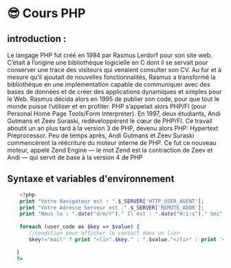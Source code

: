 # &#128526; Cours PHP

## introduction :
Le langage PHP fut créé en 1994 par Rasmus Lerdorf pour son site web. C’était à l’origine une bibliothèque logicielle en C dont il se servait pour conserver une trace des visiteurs qui venaient consulter son CV. Au fur et à mesure qu’il ajoutait de nouvelles fonctionnalités, Rasmus a transformé la bibliothèque en une implémentation capable de communiquer avec des bases de données et de créer des applications dynamiques et simples pour le Web. Rasmus décida alors en 1995 de publier son code, pour que tout le monde puisse l’utiliser et en profiter. PHP s’appelait alors PHP/FI (pour Personal Home Page Tools/Form Interpreter). En 1997, deux étudiants, Andi Gutmans et Zeev Suraski, redéveloppèrent le cœur de PHP/FI. Ce travail aboutit un an plus tard à la version 3 de PHP, devenu alors PHP: Hypertext Preprocessor. Peu de temps après, Andi Gutmans et Zeev Suraski commencèrent la réécriture du moteur interne de PHP. Ce fut ce nouveau moteur, appelé Zend Engine — le mot Zend est la contraction de Zeev et Andi — qui servit de base à la version 4 de PHP

## Syntaxe et variables d'environnement
```php
    <?php
	print "Votre Navigateur est : ".$_SERVER['HTTP_USER_AGENT'];
	print "Votre Adresse Serveur est :".$_SERVER['REMOTE_ADDR'];
	print "Nous le : ".date("d/m/Y")." Il est : ".date("H:i:s")." Sec";
    
	foreach (user_code as $key => $value) {
       //condition pour afficher le contact dans un lien
       $key!="mail" ? print "<li>".$key." : ".$value."</li>" : print '<li>'.$key.' : <a href="mailto:'.$value.'">contact</a></li>';
       
   }
   ?>
```